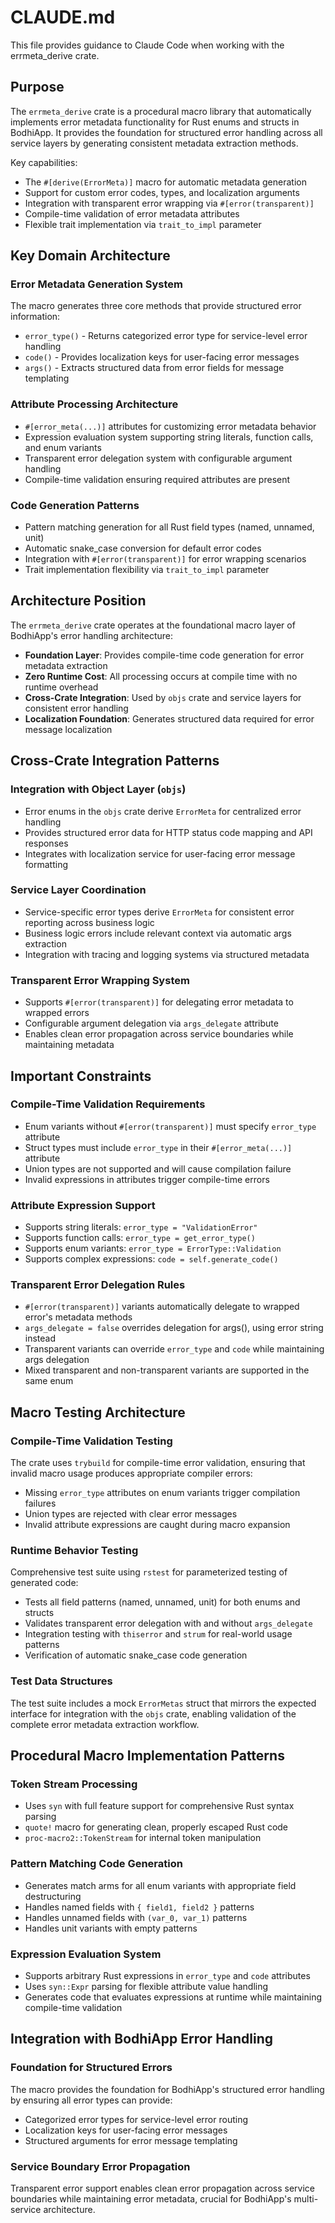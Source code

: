 # CLAUDE.md

This file provides guidance to Claude Code when working with the errmeta_derive crate.

## Purpose

The `errmeta_derive` crate is a procedural macro library that automatically implements error metadata functionality for Rust enums and structs in BodhiApp. It provides the foundation for structured error handling across all service layers by generating consistent metadata extraction methods.

Key capabilities:
- The `#[derive(ErrorMeta)]` macro for automatic metadata generation
- Support for custom error codes, types, and localization arguments  
- Integration with transparent error wrapping via `#[error(transparent)]`
- Compile-time validation of error metadata attributes
- Flexible trait implementation via `trait_to_impl` parameter

## Key Domain Architecture

### Error Metadata Generation System
The macro generates three core methods that provide structured error information:
- `error_type()` - Returns categorized error type for service-level error handling
- `code()` - Provides localization keys for user-facing error messages  
- `args()` - Extracts structured data from error fields for message templating

### Attribute Processing Architecture
- `#[error_meta(...)]` attributes for customizing error metadata behavior
- Expression evaluation system supporting string literals, function calls, and enum variants
- Transparent error delegation system with configurable argument handling
- Compile-time validation ensuring required attributes are present

### Code Generation Patterns
- Pattern matching generation for all Rust field types (named, unnamed, unit)
- Automatic snake_case conversion for default error codes
- Integration with `#[error(transparent)]` for error wrapping scenarios
- Trait implementation flexibility via `trait_to_impl` parameter

## Architecture Position

The `errmeta_derive` crate operates at the foundational macro layer of BodhiApp's error handling architecture:

- **Foundation Layer**: Provides compile-time code generation for error metadata extraction
- **Zero Runtime Cost**: All processing occurs at compile time with no runtime overhead
- **Cross-Crate Integration**: Used by `objs` crate and service layers for consistent error handling
- **Localization Foundation**: Generates structured data required for error message localization

## Cross-Crate Integration Patterns

### Integration with Object Layer (`objs`)
- Error enums in the `objs` crate derive `ErrorMeta` for centralized error handling
- Provides structured error data for HTTP status code mapping and API responses
- Integrates with localization service for user-facing error message formatting

### Service Layer Coordination
- Service-specific error types derive `ErrorMeta` for consistent error reporting across business logic
- Business logic errors include relevant context via automatic args extraction
- Integration with tracing and logging systems via structured metadata

### Transparent Error Wrapping System
- Supports `#[error(transparent)]` for delegating error metadata to wrapped errors
- Configurable argument delegation via `args_delegate` attribute
- Enables clean error propagation across service boundaries while maintaining metadata

## Important Constraints

### Compile-Time Validation Requirements
- Enum variants without `#[error(transparent)]` must specify `error_type` attribute
- Struct types must include `error_type` in their `#[error_meta(...)]` attribute
- Union types are not supported and will cause compilation failure
- Invalid expressions in attributes trigger compile-time errors

### Attribute Expression Support
- Supports string literals: `error_type = "ValidationError"`
- Supports function calls: `error_type = get_error_type()`
- Supports enum variants: `error_type = ErrorType::Validation`
- Supports complex expressions: `code = self.generate_code()`

### Transparent Error Delegation Rules
- `#[error(transparent)]` variants automatically delegate to wrapped error's metadata methods
- `args_delegate = false` overrides delegation for args(), using error string instead
- Transparent variants can override `error_type` and `code` while maintaining args delegation
- Mixed transparent and non-transparent variants are supported in the same enum


## Macro Testing Architecture

### Compile-Time Validation Testing
The crate uses `trybuild` for compile-time error validation, ensuring that invalid macro usage produces appropriate compiler errors:
- Missing `error_type` attributes on enum variants trigger compilation failures
- Union types are rejected with clear error messages  
- Invalid attribute expressions are caught during macro expansion

### Runtime Behavior Testing
Comprehensive test suite using `rstest` for parameterized testing of generated code:
- Tests all field patterns (named, unnamed, unit) for both enums and structs
- Validates transparent error delegation with and without `args_delegate`
- Integration testing with `thiserror` and `strum` for real-world usage patterns
- Verification of automatic snake_case code generation

### Test Data Structures
The test suite includes a mock `ErrorMetas` struct that mirrors the expected interface for integration with the `objs` crate, enabling validation of the complete error metadata extraction workflow.

## Procedural Macro Implementation Patterns

### Token Stream Processing
- Uses `syn` with full feature support for comprehensive Rust syntax parsing
- `quote!` macro for generating clean, properly escaped Rust code
- `proc-macro2::TokenStream` for internal token manipulation

### Pattern Matching Code Generation
- Generates match arms for all enum variants with appropriate field destructuring
- Handles named fields with `{ field1, field2 }` patterns
- Handles unnamed fields with `(var_0, var_1)` patterns  
- Handles unit variants with empty patterns

### Expression Evaluation System
- Supports arbitrary Rust expressions in `error_type` and `code` attributes
- Uses `syn::Expr` parsing for flexible attribute value handling
- Generates code that evaluates expressions at runtime while maintaining compile-time validation

## Integration with BodhiApp Error Handling

### Foundation for Structured Errors
The macro provides the foundation for BodhiApp's structured error handling by ensuring all error types can provide:
- Categorized error types for service-level error routing
- Localization keys for user-facing error messages
- Structured arguments for error message templating

### Service Boundary Error Propagation
Transparent error support enables clean error propagation across service boundaries while maintaining error metadata, crucial for BodhiApp's multi-service architecture.